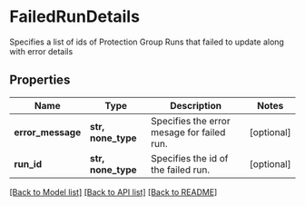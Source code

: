 # FailedRunDetails

Specifies a list of ids of Protection Group Runs that failed to update along with error details

## Properties
Name | Type | Description | Notes
------------ | ------------- | ------------- | -------------
**error_message** | **str, none_type** | Specifies the error mesage for failed run. | [optional] 
**run_id** | **str, none_type** | Specifies the id of the failed run. | [optional] 

[[Back to Model list]](../README.md#documentation-for-models) [[Back to API list]](../README.md#documentation-for-api-endpoints) [[Back to README]](../README.md)


